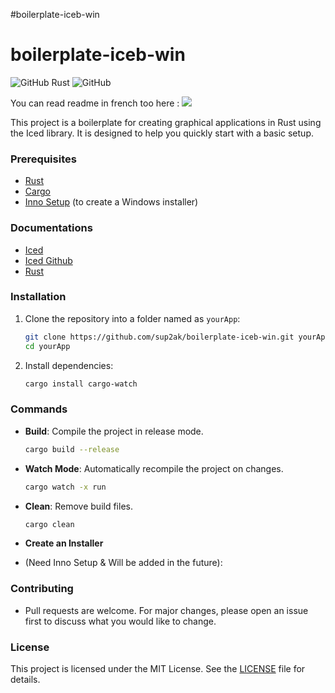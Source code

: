 #boilerplate-iceb-win

# boilerplate-iceb-win

![GitHub Rust](https://github.com/sup2ak/boilerplate-iceb-win/actions/workflows/rust.yml/badge.svg)
![GitHub](https://img.shields.io/github/license/sup2ak/boilerplate-iceb-win)

You can read readme in french too here : 
[![](https://img.shields.io/badge/Français-000?style=for-the-badge&logo=github&logoColor=white)](README.fr.md)

This project is a boilerplate for creating graphical applications in Rust using the Iced library. It is designed to help you quickly start with a basic setup.

### Prerequisites

- [Rust](https://www.rust-lang.org/tools/install)
- [Cargo](https://doc.rust-lang.org/cargo/getting-started/installation.html)
- [Inno Setup](https://jrsoftware.org/isdl.php) (to create a Windows installer)

### Documentations

- [Iced](https://book.iced.rs/index.html)
- [Iced Github](https://github.com/iced-rs/iced)
- [Rust](https://doc.rust-lang.org/cargo/getting-started/installation.html)


### Installation

1. Clone the repository into a folder named as `yourApp`:
   ```bash
   git clone https://github.com/sup2ak/boilerplate-iceb-win.git yourApp
   cd yourApp
   ```

2. Install dependencies:
   ```bash
   cargo install cargo-watch
   ```

### Commands

- **Build**: Compile the project in release mode.
  ```bash
  cargo build --release
  ```

- **Watch Mode**: Automatically recompile the project on changes.
  ```bash
  cargo watch -x run
  ```

- **Clean**: Remove build files.
  ```bash
  cargo clean
  ```

- **Create an Installer** 
- (Need Inno Setup & Will be added in the future):

### Contributing

- Pull requests are welcome. For major changes, please open an issue first to discuss what you would like to change.

### License

This project is licensed under the MIT License. See the [LICENSE](LICENSE) file for details.